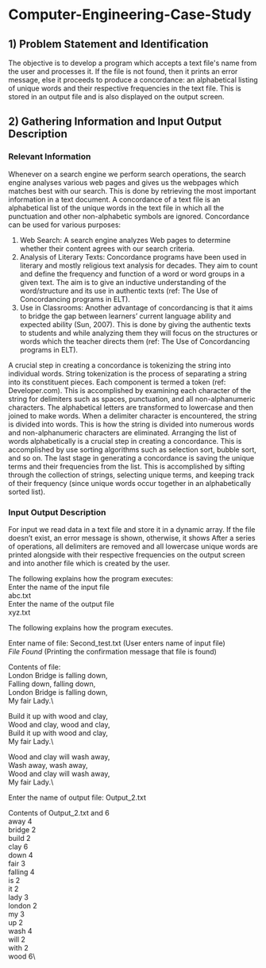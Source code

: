 # Computer-Engineering-Case-Study

## 1) Problem Statement and Identification
The objective is to develop a program which accepts a text file's name from the user and processes it. If the file is not found, then it prints an error message, else it proceeds to produce a concordance: an alphabetical listing of unique words and their respective frequencies in the text file. This is stored in an output file and is also displayed on the output screen.

## 2) Gathering Information and Input Output Description
### Relevant Information
Whenever on a search engine we perform search operations, the search engine analyses various web pages and gives us the webpages which matches best with our search. This is done by retrieving the most important information in a text document. A concordance of a text file is an alphabetical list of the unique words in the text file in which all the punctuation and other non-alphabetic symbols are ignored.
Concordance can be used for various purposes:

1) Web Search: A search engine analyzes Web pages to determine whether their content agrees with our search criteria.
2) Analysis of Literary Texts: Concordance programs have been used in literary and mostly religious text analysis for decades. They aim to count and define the frequency and function of a word or word groups in a given text. The aim is to give an inductive understanding of the word/structure and its use in authentic texts (ref: The Use of Concordancing programs in ELT).
3) Use in Classrooms: Another advantage of concordancing is that it aims to bridge the gap between learners’ current language ability and expected ability (Sun, 2007). This is done by giving the authentic texts to students and while analyzing them they will focus on the structures or words which the teacher directs them (ref: The Use of Concordancing programs in ELT).

A crucial step in creating a concordance is tokenizing the string into individual words. String tokenization is the process of separating a string into its constituent pieces. Each component is termed a token (ref: Developer.com). This is accomplished by examining each character of the string for delimiters such as spaces, punctuation, and all non-alphanumeric characters. The alphabetical letters are transformed to lowercase and then joined to make words. When a delimiter character is encountered, the string is divided into words. This is how the string is divided into numerous words and non-alphanumeric characters are eliminated.
Arranging the list of words alphabetically is a crucial step in creating a concordance. This is accomplished by use sorting algorithms such as selection sort, bubble sort, and so on. 
The last stage in generating a concordance is saving the unique terms and their frequencies from the list. This is accomplished by sifting through the collection of strings, selecting unique terms, and keeping track of their frequency (since unique words occur together in an alphabetically sorted list).

### Input Output Description
For input we read data in a text file and store it in a dynamic array. If the file doesn’t exist, an error message is shown, otherwise, it shows After a series of operations, all delimiters are removed and all lowercase unique words are printed alongside with their respective frequencies on the output screen and into another file which is created by the user. 

The following explains how the program executes:\
Enter the name of the input file\
abc.txt\
Enter the name of the output file\
xyz.txt

The following explains how the program executes.

Enter name of file: Second_test.txt (User enters name of input file)\
_File Found_ (Printing the confirmation message that file is found)

Contents of file:\
London Bridge is falling down,\
Falling down, falling down,\
London Bridge is falling down,\
My fair Lady.\

Build it up with wood and clay,\
Wood and clay, wood and clay,\
Build it up with wood and clay,\
My fair Lady.\

Wood and clay will wash away,\
Wash away, wash away,\
Wood and clay will wash away,\
My fair Lady.\

Enter the name of output file: Output_2.txt

Contents of Output_2.txt
and   6\
away  4\
bridge  2\
build	 2\
clay  6\
down	4\
fair	3\
falling	 4\
is	2\
it	2\
lady	3\
london	2\
my	3\
up	2\
wash	4\
will	2\
with	2\
wood	6\
